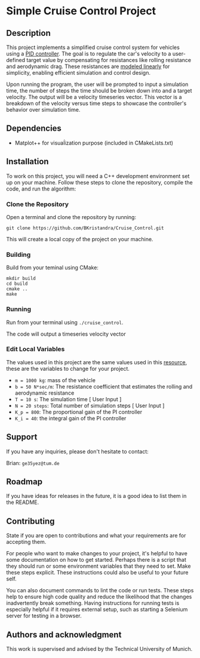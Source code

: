 # Simple Cruise Control Project

## Description
This project implements a simplified cruise control system for vehicles using a [PID controller](https://tttapa.github.io/Pages/Arduino/Control-Theory/Motor-Fader/PID-Controllers.html). The goal is to regulate the car's velocity to a user-defined target value by compensating for resistances like rolling resistance and aerodynamic drag. These resistances are [modeled linearly](https://ctms.engin.umich.edu/CTMS/index.php?example=CruiseControl&section=SimulinkModeling) for simplicity, enabling efficient simulation and control design.

Upon running the program, the user will be prompted to input a simulation time, the number of steps the time should be broken down into and a target velocity.
The output will be a velocity timeseries vector. This vector is a breakdown of the velocity versus time steps to showcase the controller's behavior over simulation time.


## Dependencies
* Matplot++ for visuaĺization purpose (included in CMakeLists.txt)

## Installation
<!-- Within a particular ecosystem, there may be a common way of installing things, such as using Yarn, NuGet, or Homebrew. However, consider the possibility that whoever is reading your README is a novice and would like more guidance. Listing specific steps helps remove ambiguity and gets people to using your project as quickly as possible. If it only runs in a specific context like a particular programming language version or operating system or has dependencies that have to be installed manually, also add a Requirements subsection. -->
To work on this project, you will need a C++ development environment set up on your machine. Follow these steps to clone the repository, compile the code, and run the algorithm:

### Clone the Repository 
Open a terminal and clone the repository by running:
```
git clone https://github.com/BKristandra/Cruise_Control.git
```

This will create a local copy of the project on your machine.

### Building

Build from your teminal using CMake:

```shell
mkdir build
cd build
cmake ..
make
```

### Running

Run from your terminal using `./cruise_control`.

The code will output a timeseries velocity vector 

### Edit Local Variables
The values used in this project are the same values used in this [resource](https://ctms.engin.umich.edu/CTMS/index.php?example=CruiseControl&section=SimulinkControl), these are the variables to change for your project.

* `m = 1000 kg`: mass of the vehicle
* `b = 50 N*sec/m`: The resistance coefficient that estimates the rolling and aerodynamic resistance
* `T = 10 s`: The simulation time [ User Input ]
* `N = 20 steps`: Total number of simulation steps [ User Input ]
* `K_p = 800`: The proportional gain of the PI controller
* `K_i = 40`: the integral gain of the PI controller

## Support
If you have any inquiries, please don't hesitate to contact:

Brian: `ge35yez@tum.de`

## Roadmap
If you have ideas for releases in the future, it is a good idea to list them in the README.

## Contributing
State if you are open to contributions and what your requirements are for accepting them.

For people who want to make changes to your project, it's helpful to have some documentation on how to get started. Perhaps there is a script that they should run or some environment variables that they need to set. Make these steps explicit. These instructions could also be useful to your future self.

You can also document commands to lint the code or run tests. These steps help to ensure high code quality and reduce the likelihood that the changes inadvertently break something. Having instructions for running tests is especially helpful if it requires external setup, such as starting a Selenium server for testing in a browser.

## Authors and acknowledgment
This work is supervised and advised by the Technical University of Munich. 


